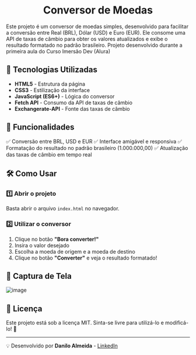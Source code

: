 <div align="center">

# Conversor de Moedas

</div>

Este projeto é um conversor de moedas simples, desenvolvido para facilitar a conversão entre Real (BRL), Dólar (USD) e Euro (EUR). Ele consome uma API de taxas de câmbio para obter os valores atualizados e exibe o resultado formatado no padrão brasileiro.
Projeto desenvolvido durante a primeira aula do Curso Imersão Dev (Alura)

## 🚀 Tecnologias Utilizadas
- **HTML5** - Estrutura da página
- **CSS3** - Estilização da interface
- **JavaScript (ES6+)** - Lógica do conversor
- **Fetch API** - Consumo da API de taxas de câmbio
- **Exchangerate-API** - Fonte das taxas de câmbio

## 📌 Funcionalidades
✅ Conversão entre BRL, USD e EUR
✅ Interface amigável e responsiva
✅ Formatação do resultado no padrão brasileiro (1.000.000,00)
✅ Atualização das taxas de câmbio em tempo real

## 🛠 Como Usar

### 1️⃣ Abrir o projeto
Basta abrir o arquivo `index.html` no navegador.

### 2️⃣  Utilizar o conversor
1. Clique no botão **"Bora converter!"**
2. Insira o valor desejado
3. Escolha a moeda de origem e a moeda de destino
4. Clique no botão **"Converter"** e veja o resultado formatado!

## 📸 Captura de Tela
![image](https://github.com/user-attachments/assets/4acb8069-41df-4c01-822c-62cda1b2bfb0)



## 📜 Licença
Este projeto está sob a licença MIT. Sinta-se livre para utilizá-lo e modificá-lo! 🎉

---

💡 Desenvolvido por **Danilo Almeida** - [LinkedIn](https://www.linkedin.com/in/seu-perfil)



